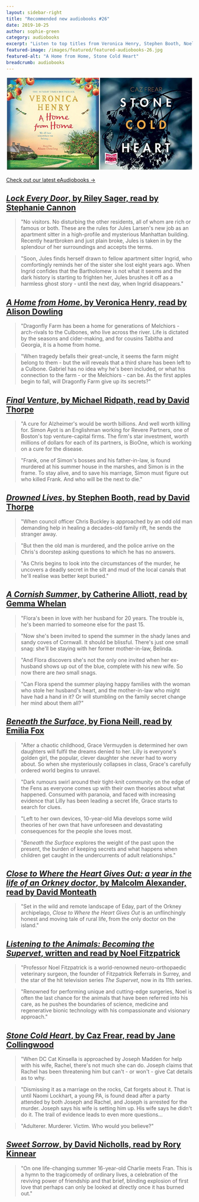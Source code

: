 ```yaml
---
layout: sidebar-right
title: "Recommended new audiobooks #26"
date: 2019-10-25
author: sophie-green
category: audiobooks
excerpt: "Listen to top titles from Veronica Henry, Stephen Booth, Noel Fitzpatrick and more."
featured-image: /images/featured/featured-audiobooks-26.jpg
featured-alt: "A Home from Home, Stone Cold Heart"
breadcrumb: audiobooks
---
```


![A Home from Home, Stone Cold Heart](/images/featured/featured-audiobooks-26.jpg)

[Check out our latest eAudiobooks &rarr;](/new-suggestions/elibrary-picks/new-eaudiobooks-11/)

## [<cite>Lock Every Door</cite>, by Riley Sager, read by Stephanie Cannon](https://suffolk.spydus.co.uk/cgi-bin/spydus.exe/ENQ/OPAC/BIBENQ?BRN=2617474)

> "No visitors. No disturbing the other residents, all of whom are rich or famous or both. These are the rules for Jules Larsen's new job as an apartment sitter in a high-profile and mysterious Manhattan building. Recently heartbroken and just plain broke, Jules is taken in by the splendour of her surroundings and accepts the terms.

> "Soon, Jules finds herself drawn to fellow apartment sitter Ingrid, who comfortingly reminds her of the sister she lost eight years ago. When Ingrid confides that the Bartholomew is not what it seems and the dark history is starting to frighten her, Jules brushes it off as a harmless ghost story - until the next day, when Ingrid disappears."

## [<cite>A Home from Home</cite>, by Veronica Henry, read by Alison Dowling](https://suffolk.spydus.co.uk/cgi-bin/spydus.exe/ENQ/OPAC/BIBENQ?BRN=2616517)

> "Dragonfly Farm has been a home for generations of Melchiors - arch-rivals to the Culbones, who live across the river. Life is dictated by the seasons and cider-making, and for cousins Tabitha and Georgia, it is a home from home.

> "When tragedy befalls their great-uncle, it seems the farm might belong to them - but the will reveals that a third share has been left to a Culbone. Gabriel has no idea why he's been included, or what his connection to the farm - or the Melchiors - can be. As the first apples begin to fall, will Dragonfly Farm give up its secrets?"

## [<cite>Final Venture</cite>, by Michael Ridpath, read by David Thorpe](https://suffolk.spydus.co.uk/cgi-bin/spydus.exe/ENQ/OPAC/BIBENQ?BRN=2616442)

> "A cure for Alzheimer's would be worth billions. And well worth killing for. Simon Ayot is an Englishman working for Revere Partners, one of Boston's top venture-capital firms. The firm's star investment, worth millions of dollars for each of its partners, is BioOne, which is working on a cure for the disease.

> "Frank, one of Simon's bosses and his father-in-law, is found murdered at his summer house in the marshes, and Simon is in the frame. To stay alive, and to save his marriage, Simon must figure out who killed Frank. And who will be the next to die."

## [<cite>Drowned Lives</cite>, by Stephen Booth, read by David Thorpe](https://suffolk.spydus.co.uk/cgi-bin/spydus.exe/ENQ/OPAC/BIBENQ?BRN=2617480)

> "When council officer Chris Buckley is approached by an odd old man demanding help in healing a decades-old family rift, he sends the stranger away.

> "But then the old man is murdered, and the police arrive on the Chris's doorstep asking questions to which he has no answers.

> "As Chris begins to look into the circumstances of the murder, he uncovers a deadly secret in the silt and mud of the local canals that he'll realise was better kept buried."

## [<cite>A Cornish Summer</cite>, by Catherine Alliott, read by Gemma Whelan](https://suffolk.spydus.co.uk/cgi-bin/spydus.exe/ENQ/OPAC/BIBENQ?BRN=2652216)

> "Flora's been in love with her husband for 20 years. The trouble is, he's been married to someone else for the past 15.

> "Now she's been invited to spend the summer in the shady lanes and sandy coves of Cornwall. It should be blissful. There's just one small snag: she'll be staying with her former mother-in-law, Belinda.

> "And Flora discovers she's not the only one invited when her ex-husband shows up out of the blue, complete with his new wife. So now there are <em>two</em> small snags.

> "Can Flora spend the summer playing happy families with the woman who stole her husband's heart, and the mother-in-law who might have had a hand in it? Or will stumbling on the family secret change her mind about them all?"

## [<cite>Beneath the Surface</cite>, by Fiona Neill, read by Emilia Fox](https://suffolk.spydus.co.uk/cgi-bin/spydus.exe/ENQ/OPAC/BIBENQ?BRN=2652220)

> "After a chaotic childhood, Grace Vermuyden is determined her own daughters will fulfil the dreams denied to her. Lilly is everyone's golden girl, the popular, clever daughter she never had to worry about. So when she mysteriously collapses in class, Grace's carefully ordered world begins to unravel.

> "Dark rumours swirl around their tight-knit community on the edge of the Fens as everyone comes up with their own theories about what happened. Consumed with paranoia, and faced with increasing evidence that Lilly has been leading a secret life, Grace starts to search for clues.

> "Left to her own devices, 10-year-old Mia develops some wild theories of her own that have unforeseen and devastating consequences for the people she loves most.

> "<cite>Beneath the Surface</cite> explores the weight of the past upon the present, the burden of keeping secrets and what happens when children get caught in the undercurrents of adult relationships."

## [<cite>Close to Where the Heart Gives Out: a year in the life of an Orkney doctor</cite>, by Malcolm Alexander, read by David Monteath](https://suffolk.spydus.co.uk/cgi-bin/spydus.exe/ENQ/OPAC/BIBENQ?BRN=2594910)

> "Set in the wild and remote landscape of Eday, part of the Orkney archipelago, <cite>Close to Where the Heart Gives Out</cite> is an unflinchingly honest and moving tale of rural life, from the only doctor on the island."

## [<cite>Listening to the Animals: Becoming the Supervet</cite>, written and read by Noel Fitzpatrick](https://suffolk.spydus.co.uk/cgi-bin/spydus.exe/ENQ/OPAC/BIBENQ?BRN=2615675)

> "Professor Noel Fitzpatrick is a world-renowned neuro-orthopaedic veterinary surgeon, the founder of Fitzpatrick Referrals in Surrey, and the star of the hit television series <cite>The Supervet</cite>, now in its 11th series.

> "Renowned for performing unique and cutting-edge surgeries, Noel is often the last chance for the animals that have been referred into his care, as he pushes the boundaries of science, medicine and regenerative bionic technology with his compassionate and visionary approach."

## [<cite>Stone Cold Heart</cite>, by Caz Frear, read by Jane Collingwood](https://suffolk.spydus.co.uk/cgi-bin/spydus.exe/ENQ/OPAC/BIBENQ?BRN=2594298)

> "When DC Cat Kinsella is approached by Joseph Madden for help with his wife, Rachel, there's not much she can do. Joseph claims that Rachel has been threatening him but can't - or won't - give Cat details as to why.

> "Dismissing it as a marriage on the rocks, Cat forgets about it. That is until Naomi Lockhart, a young PA, is found dead after a party attended by both Joseph and Rachel, and Joseph is arrested for the murder. Joseph says his wife is setting him up. His wife says he didn't do it. The trail of evidence leads to even more questions...

> "Adulterer. Murderer. Victim. Who would you believe?"

## [<cite>Sweet Sorrow</cite>, by David Nicholls, read by Rory Kinnear](https://suffolk.spydus.co.uk/cgi-bin/spydus.exe/ENQ/OPAC/BIBENQ?BRN=2596347)

> "On one life-changing summer 16-year-old Charlie meets Fran. This is a hymn to the tragicomedy of ordinary lives, a celebration of the reviving power of friendship and that brief, blinding explosion of first love that perhaps can only be looked at directly once it has burned out."
